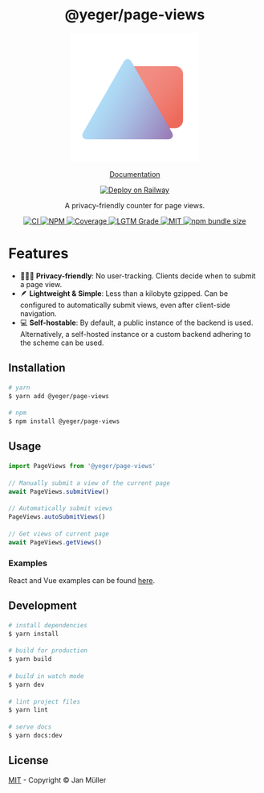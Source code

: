 <h1 align="center">@yeger/page-views</h1>

<p align="center">
  <img src="docs/public/logo.svg" alt="Logo" width="256px" height="256px">
</p>

<p align="center">
  <a href="https://page-views.yeger.eu">
    Documentation
  </a>
</p>

<p align="center">
  <a href="https://railway.app/new/template/ZbP0ks?referralCode=FzqVFW">
    <img alt="Deploy on Railway" src="https://railway.app/button.svg">
  </a>
</p>

<p align="center">
  A privacy-friendly counter for page views.
</p>

<p align="center">
  <a href="https://github.com/DerYeger/page-views/actions/workflows/ci.yml">
    <img alt="CI" src="https://img.shields.io/github/workflow/status/DerYeger/page-views/CI?label=ci&logo=github&color=#4DC71F">
  </a>
  <a href="https://www.npmjs.com/package/@yeger/page-views">
    <img alt="NPM" src="https://img.shields.io/npm/v/@yeger/page-views?logo=npm">
  </a>
  <a href="https://codecov.io/gh/DerYeger/page-views">
    <img alt="Coverage" src="https://codecov.io/gh/DerYeger/page-views/branch/master/graph/badge.svg?token=p35W6u2noe">
  </a>
  <a href="https://lgtm.com/projects/g/DerYeger/page-views">
    <img alt="LGTM Grade" src="https://img.shields.io/lgtm/grade/javascript/github/DerYeger/page-views?logo=lgtm">
  </a>
  <a href="https://opensource.org/licenses/MIT">
    <img alt="MIT" src="https://img.shields.io/npm/l/@yeger/page-views?color=%234DC71F">
  </a>
  <a href="https://bundlephobia.com/package/@yeger/page-views">
    <img alt="npm bundle size" src="https://img.shields.io/bundlephobia/minzip/@yeger/page-views">
  </a>
</p>

# Features

- 🕵🏻‍♂️ **Privacy-friendly**: No user-tracking. Clients decide when to submit a page view.
- 🪶 **Lightweight & Simple**: Less than a kilobyte gzipped. Can be configured to automatically submit views, even after client-side navigation.
- 💻 **Self-hostable**: By default, a public instance of the backend is used. Alternatively, a self-hosted instance or a custom backend adhering to the scheme can be used.

## Installation

```bash
# yarn
$ yarn add @yeger/page-views

# npm
$ npm install @yeger/page-views
```

## Usage

```typescript
import PageViews from '@yeger/page-views'

// Manually submit a view of the current page
await PageViews.submitView()

// Automatically submit views
PageViews.autoSubmitViews()

// Get views of current page
await PageViews.getViews()
```

### Examples

React and Vue examples can be found [here](https://page-views.yeger.eu/examples/).

## Development

```bash
# install dependencies
$ yarn install

# build for production
$ yarn build

# build in watch mode
$ yarn dev

# lint project files
$ yarn lint

# serve docs
$ yarn docs:dev
```

## License

[MIT](./LICENSE) - Copyright &copy; Jan Müller
